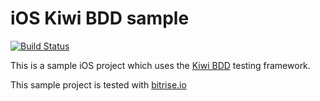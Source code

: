 # iOS Kiwi BDD sample

[![Build Status](https://www.bitrise.io/app/045a6836bb749a86.svg?token=Jt1Jj2kT4HQKfD7z1pBz5Q&branch=master)](https://www.bitrise.io/app/045a6836bb749a86)

This is a sample iOS project which uses the [Kiwi BDD](https://github.com/kiwi-bdd/Kiwi/wiki/Getting-Started-with-Kiwi-2.0) testing framework.

This sample project is tested with [bitrise.io](https://bitrise.io/)